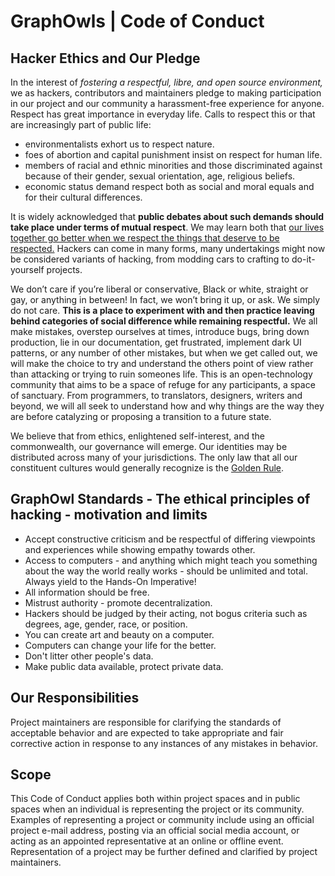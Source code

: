 # GraphOwls | Code of Conduct

## Hacker Ethics and Our Pledge

In the interest of _fostering a respectful, libre, and open source environment,_ we as hackers,
contributors and maintainers pledge to making participation in our project and
our community a harassment-free experience for anyone. Respect has great importance in everyday life. Calls to respect this or that are increasingly part of public life:

- environmentalists exhort us to respect nature.
- foes of abortion and capital punishment insist on respect for human life.
- members of racial and ethnic minorities and those discriminated against because of their gender, sexual orientation, age, religious beliefs.
- economic status demand respect both as social and moral equals and for their cultural differences.

It is widely acknowledged that **public debates about such demands should take place under terms of mutual respect**. We may learn both that [our lives together go better when we respect the things that deserve to be respected.](https://plato.stanford.edu/entries/respect/) Hackers can come in many forms, many undertakings might now be considered variants of hacking, from modding cars to crafting to do-it-yourself projects.

We don’t care if you’re liberal or conservative, Black or white, straight or gay, or anything in between! In fact, we won’t bring it up, or ask. We simply do not care. **This is a place to experiment with and then practice leaving behind categories of social difference while remaining respectful.** We all make mistakes, overstep ourselves at times, introduce bugs, bring down production, lie in our documentation, get frustrated, implement dark UI patterns, or any number of other mistakes, but when we get called out, we will make the choice to try and understand the others point of view rather than attacking or trying to ruin someones life. This is an open-technology community that aims to be a space of refuge for any participants, a space of sanctuary. From programmers, to translators, designers, writers and beyond, we will all seek to understand how and why things are the way they are before catalyzing or proposing a transition to a future state.

We believe that from ethics, enlightened self-interest, and the commonwealth, our governance will emerge. Our identities may be distributed across many of your jurisdictions. The only law that all our constituent cultures would generally recognize is the [Golden Rule](https://en.wikipedia.org/wiki/Golden_Rule).

## GraphOwl Standards - The ethical principles of hacking - motivation and limits

- Accept constructive criticism and be respectful of differing viewpoints and experiences while showing empathy towards other.
- Access to computers - and anything which might teach you something about the way the world really works - should be unlimited and total. Always yield to the Hands-On Imperative!
- All information should be free.
- Mistrust authority - promote decentralization.
- Hackers should be judged by their acting, not bogus criteria such as degrees, age, gender, race, or position.
- You can create art and beauty on a computer.
- Computers can change your life for the better.
- Don't litter other people's data.
- Make public data available, protect private data.

## Our Responsibilities

Project maintainers are responsible for clarifying the standards of acceptable
behavior and are expected to take appropriate and fair corrective action in
response to any instances of any mistakes in behavior.

## Scope

This Code of Conduct applies both within project spaces and in public spaces
when an individual is representing the project or its community. Examples of
representing a project or community include using an official project e-mail
address, posting via an official social media account, or acting as an appointed
representative at an online or offline event. Representation of a project may be
further defined and clarified by project maintainers.
